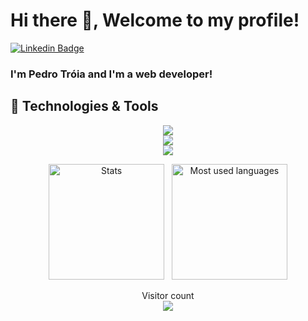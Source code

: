 # Hi there 👋, Welcome to my profile!

[![Linkedin Badge](https://img.shields.io/badge/-LinkedIn-blue?style=flat-square&logo=Linkedin&logoColor=white&link=https://www.linkedin.com/in/fagnerpsantos/)](https://www.linkedin.com/in/pedro-tr%C3%B3ia-aa58641a5/)

### I'm Pedro Tróia and I'm a web developer!

## 🔧 Technologies & Tools
<div align="center"></>
    
![](https://img.shields.io/badge/OS-macOS-%235d2eb0)    
![](![](https://img.shields.io/badge/OS-macOS-%235d2eb0)    
)    
![](https://img.shields.io/badge/OS-macOS-%235d2eb0)    
    
<div>


<div align="center">
    <img alt="Stats" height="185em" src="https://github-readme-stats.vercel.app/api?username=XxTroiaxX&count_private=true&include_all_commits=true&show_icons=true&hide_border=true&theme=dark" />
    &nbsp
    <img alt="Most used languages" height="185em" src="https://github-readme-stats.vercel.app/api/top-langs/?username=XxTroiaxX&count_private=true&exclude_repo=42-           Subjects&show_icons=true&hide_border=true&layout=compact&langs_count=8&theme=dark" />

</div>


<p align="center"> 
  Visitor count<br>
  <img src="https://profile-counter.glitch.me/XxTroiaxX/count.svg" />
</p>
